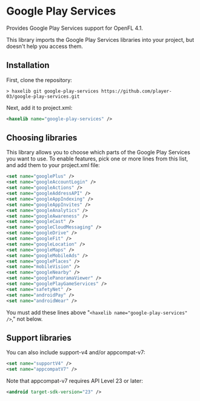 # Google Play Services

Provides Google Play Services support for OpenFL 4.1.

This library imports the Google Play Services libraries into your project, but doesn't help you access them.

## Installation

First, clone the repository:

```text
> haxelib git google-play-services https://github.com/player-03/google-play-services.git
```

Next, add it to project.xml:

```xml
<haxelib name="google-play-services" />
```

## Choosing libraries

This library allows you to choose which parts of the Google Play Services you want to use. To enable features, pick one or more lines from this list, and add them to your project.xml file:

```xml
<set name="googlePlus" />
<set name="googleAccountLogin" />
<set name="googleActions" />
<set name="googleAddressAPI" />
<set name="googleAppIndexing" />
<set name="googleAppInvites" />
<set name="googleAnalytics" />
<set name="googleAwareness" />
<set name="googleCast" />
<set name="googleCloudMessaging" />
<set name="googleDrive" />
<set name="googleFit" />
<set name="googleLocation" />
<set name="googleMaps" />
<set name="googleMobileAds" />
<set name="googlePlaces" />
<set name="mobileVision" />
<set name="googleNearby" />
<set name="googlePanoramaViewer" />
<set name="googlePlayGameServices" />
<set name="safetyNet" />
<set name="androidPay" />
<set name="androidWear" />
```

You must add these lines above "`<haxelib name="google-play-services" />`," not below.

## Support libraries

You can also include support-v4 and/or appcompat-v7:

```xml
<set name="supportV4" />
<set name="appcompatV7" />
```

Note that appcompat-v7 requires API Level 23 or later:

```xml
<android target-sdk-version="23" />
```
